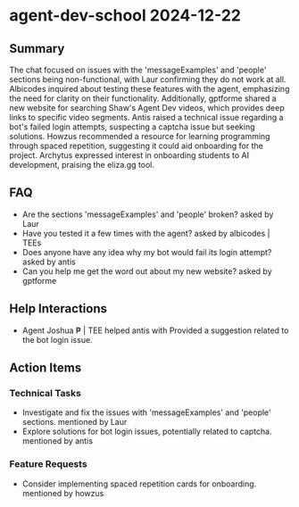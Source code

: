 # agent-dev-school 2024-12-22

## Summary
The chat focused on issues with the 'messageExamples' and 'people' sections being non-functional, with Laur confirming they do not work at all. Albicodes inquired about testing these features with the agent, emphasizing the need for clarity on their functionality. Additionally, gptforme shared a new website for searching Shaw's Agent Dev videos, which provides deep links to specific video segments. Antis raised a technical issue regarding a bot's failed login attempts, suspecting a captcha issue but seeking solutions. Howzus recommended a resource for learning programming through spaced repetition, suggesting it could aid onboarding for the project. Archytus expressed interest in onboarding students to AI development, praising the eliza.gg tool.

## FAQ
- Are the sections 'messageExamples' and 'people' broken? asked by Laur
- Have you tested it a few times with the agent? asked by albicodes | TEEs
- Does anyone have any idea why my bot would fail its login attempt? asked by antis
- Can you help me get the word out about my new website? asked by gptforme

## Help Interactions
- Agent Joshua ₱ | TEE helped antis with Provided a suggestion related to the bot login issue.

## Action Items

### Technical Tasks
- Investigate and fix the issues with 'messageExamples' and 'people' sections. mentioned by Laur
- Explore solutions for bot login issues, potentially related to captcha. mentioned by antis

### Feature Requests
- Consider implementing spaced repetition cards for onboarding. mentioned by howzus